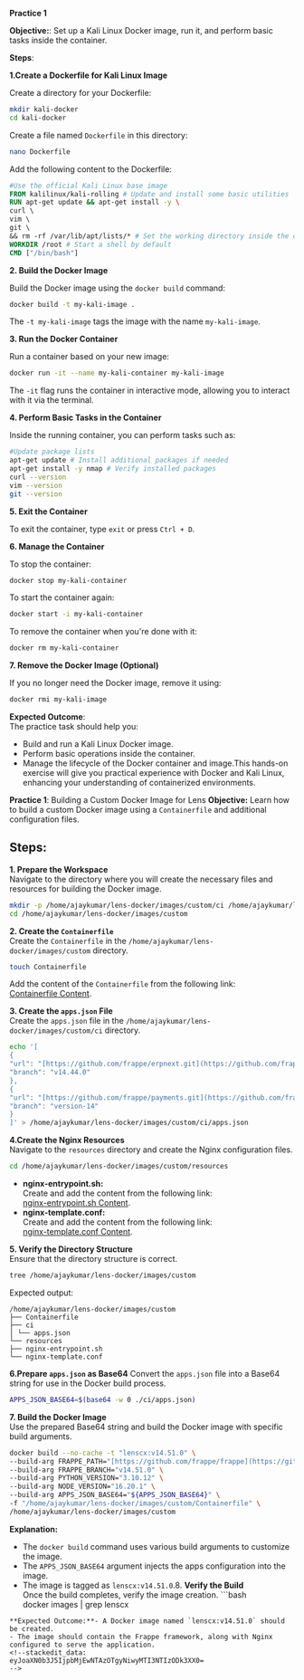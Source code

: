 **Practice 1**

**Objective:**: Set up a Kali Linux Docker image, run it, and perform basic tasks inside the container.

**Steps**:

**1.Create a Dockerfile for Kali Linux Image**

Create a directory for your Dockerfile:  
```bash  
mkdir kali-docker  
cd kali-docker  
```  
 Create a file named `Dockerfile` in this directory:  
```bash  
nano Dockerfile  
```  
Add the following content to the Dockerfile:  
```Dockerfile  
#Use the official Kali Linux base image  
FROM kalilinux/kali-rolling # Update and install some basic utilities  
RUN apt-get update && apt-get install -y \  
curl \  
vim \  
git \  
&& rm -rf /var/lib/apt/lists/* # Set the working directory inside the container  
WORKDIR /root # Start a shell by default  
CMD ["/bin/bash"]  
``` 
**2. Build the Docker Image**

Build the Docker image using the `docker build` command:  
```bash  
docker build -t my-kali-image .  
```  
The `-t my-kali-image` tags the image with the name `my-kali-image`.

**3. Run the Docker Container**

Run a container based on your new image:  
```bash  
docker run -it --name my-kali-container my-kali-image  
```  
The `-it` flag runs the container in interactive mode, allowing you to interact with it via the terminal.

 **4. Perform Basic Tasks in the Container**
 
Inside the running container, you can perform tasks such as:  
```bash
#Update package lists  
apt-get update # Install additional packages if needed  
apt-get install -y nmap # Verify installed packages  
curl --version  
vim --version  
git --version  
```

**5. Exit the Container**

To exit the container, type `exit` or press `Ctrl + D`.

 **6. Manage the Container**
 
To stop the container:  
```bash  
docker stop my-kali-container  
```  
To start the container again:  
```bash  
docker start -i my-kali-container  
```  
To remove the container when you're done with it:  
```bash  
docker rm my-kali-container  
``` 
**7. Remove the Docker Image (Optional)**

If you no longer need the Docker image, remove it using:  
```bash  
docker rmi my-kali-image  
```

**Expected Outcome**:  
The practice task should help you:  
- Build and run a Kali Linux Docker image.  
- Perform basic operations inside the container.  
- Manage the lifecycle of the Docker container and image.This hands-on exercise will give you practical experience with Docker and Kali Linux, enhancing your understanding of containerized environments.

**Practice 1**: Building a Custom Docker Image for Lens
**Objective:** Learn how to build a custom Docker image using a `Containerfile` and additional configuration files.

## Steps:

**1. Prepare the Workspace**  
Navigate to the directory where you will create the necessary files and resources for building the Docker image. 
```bash  
mkdir -p /home/ajaykumar/lens-docker/images/custom/ci /home/ajaykumar/lens-docker/images/custom/resources  
cd /home/ajaykumar/lens-docker/images/custom  
```
**2. Create the `Containerfile`**  
Create the `Containerfile` in the `/home/ajaykumar/lens-docker/images/custom` directory. 
```bash  
touch Containerfile  
```
 Add the content of the `Containerfile` from the following link:  
[Containerfile Content]([https://github.com/frappe/frappe_docker/blob/main/images/custom/Containerfile](https://github.com/frappe/frappe_docker/blob/main/images/custom/Containerfile)).

 **3. Create the `apps.json` File**  
Create the `apps.json` file in the `/home/ajaykumar/lens-docker/images/custom/ci` directory. 
```bash  
echo '[  
{  
"url": "[https://github.com/frappe/erpnext.git](https://github.com/frappe/erpnext.git)",  
"branch": "v14.44.0"  
},  
{  
"url": "[https://github.com/frappe/payments.git](https://github.com/frappe/payments.git)",  
"branch": "version-14"  
}  
]' > /home/ajaykumar/lens-docker/images/custom/ci/apps.json  
```
 **4.Create the Nginx Resources**  
Navigate to the `resources` directory and create the Nginx configuration files. 
```bash  
cd /home/ajaykumar/lens-docker/images/custom/resources  
``` 
- **nginx-entrypoint.sh:**  
Create and add the content from the following link:  
[nginx-entrypoint.sh Content]([https://github.com/frappe/frappe_docker/blob/main/resources/nginx-entrypoint.sh](https://github.com/frappe/frappe_docker/blob/main/resources/nginx-entrypoint.sh)). 
- **nginx-template.conf:**  
Create and add the content from the following link:  
[nginx-template.conf Content]([https://github.com/frappe/frappe_docker/blob/main/resources/nginx-template.conf](https://github.com/frappe/frappe_docker/blob/main/resources/nginx-template.conf)).

**5. Verify the Directory Structure**  
Ensure that the directory structure is correct. 
```bash  
tree /home/ajaykumar/lens-docker/images/custom  
```
 Expected output: 
 ```plaintext  
/home/ajaykumar/lens-docker/images/custom  
├── Containerfile  
├── ci  
│ └── apps.json  
└── resources  
├── nginx-entrypoint.sh  
└── nginx-template.conf  
```
 **6.Prepare `apps.json` as Base64** 
Convert the `apps.json` file into a Base64 string for use in the Docker build process. 
```bash  
APPS_JSON_BASE64=$(base64 -w 0 ./ci/apps.json)  
```
**7. Build the Docker Image**  
Use the prepared Base64 string and build the Docker image with specific build arguments. 
```bash  
docker build --no-cache -t "lenscx:v14.51.0" \  
--build-arg FRAPPE_PATH="[https://github.com/frappe/frappe](https://github.com/frappe/frappe)" \  
--build-arg FRAPPE_BRANCH="v14.51.0" \  
--build-arg PYTHON_VERSION="3.10.12" \  
--build-arg NODE_VERSION="16.20.1" \  
--build-arg APPS_JSON_BASE64="${APPS_JSON_BASE64}" \  
-f "/home/ajaykumar/lens-docker/images/custom/Containerfile" \  
/home/ajaykumar/lens-docker/images/custom  
``` 
**Explanation:**  
- The `docker build` command uses various build arguments to customize the image.  
- The `APPS_JSON_BASE64` argument injects the apps configuration into the image.  
- The image is tagged as `lenscx:v14.51.0`.8. **Verify the Build**  
Once the build completes, verify the image creation. ```bash  
docker images | grep lenscx  
```
**Expected Outcome:**- A Docker image named `lenscx:v14.51.0` should be created.  
- The image should contain the Frappe framework, along with Nginx configured to serve the application.
<!--stackedit_data:
eyJoaXN0b3J5IjpbMjEwNTAzOTgyNiwyMTI3NTIzODk3XX0=
-->
